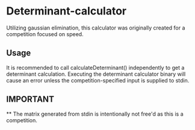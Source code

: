 # Determinant-calculator
Utilizing gaussian elimination, this calculator was originally created for a competition focused on speed.


## Usage
It is recommended to call calculateDeterminant() independently to get a determinant calculation. Executing the determinant calculator binary will cause an error unless the competition-specified input is supplied to stdin. 

## IMPORTANT
** The matrix generated from stdin is intentionally not free'd as this is a competition.


